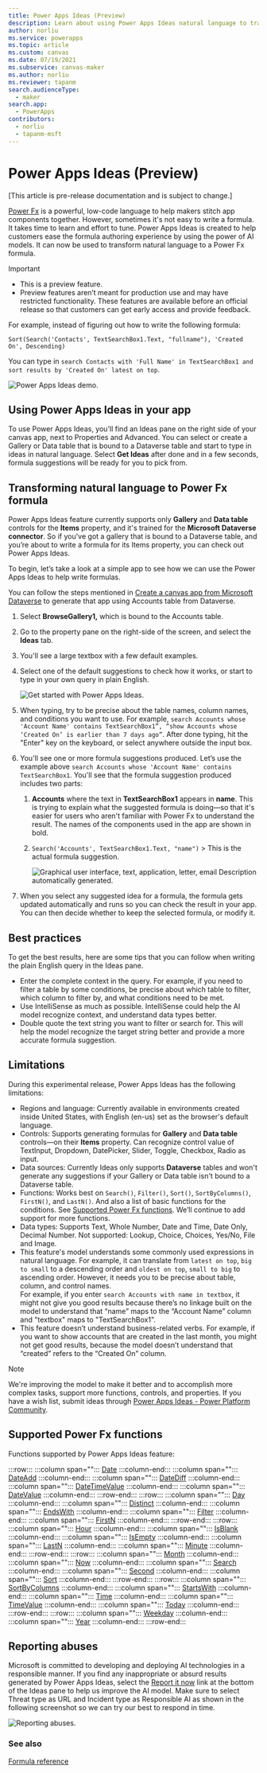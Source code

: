 ```yaml
---
title: Power Apps Ideas (Preview)
description: Learn about using Power Apps Ideas natural language to transform into Power Fx formulas.
author: norliu
ms.service: powerapps
ms.topic: article
ms.custom: canvas
ms.date: 07/19/2021
ms.subservice: canvas-maker
ms.author: norliu
ms.reviewer: tapanm
search.audienceType: 
  - maker
search.app: 
  - PowerApps
contributors:
  - norliu
  - tapanm-msft
---
```


# Power Apps Ideas (Preview)

[This article is pre-release documentation and is subject to change.]

[Power Fx](/power-platform/power-fx/overview) is a powerful, low-code language to help makers stitch app components together. However, sometimes it's not easy to write a formula. It takes time to learn and effort to tune. Power Apps Ideas is created to help customers ease the formula authoring experience by using the power of AI models. It can
now be used to transform natural language to a Power Fx formula.

> [!IMPORTANT]
> - This is a preview feature.
> - Preview features aren’t meant for production use and may have restricted functionality. These features are available before an official release so that customers can get early access and provide feedback.

For example, instead of figuring out how to write the following formula:

```powerapps-dot
Sort(Search('Contacts', TextSearchBox1.Text, "fullname"), 'Created On', Descending)
```

You can type in `search Contacts with 'Full Name' in TextSearchBox1 and sort results by 'Created On' latest on top`.

![Power Apps Ideas demo.](media/power-apps-ideas/power-apps-ideas-demo.gif "Animation that shows how Power Apps Ideas work")

## Using Power Apps Ideas in your app

To use Power Apps Ideas, you'll find an Ideas pane on the right side of your canvas app, next to Properties and Advanced. You can select or create a Gallery or Data table that is bound to a Dataverse table and start to type in ideas in natural language. Select **Get Ideas** after done and in a few seconds, formula suggestions will be ready for you to pick from.

## Transforming natural language to Power Fx formula

Power Apps Ideas feature currently supports only **Gallery** and **Data table** controls for the **Items** property, and it's trained for the **Microsoft Dataverse connector**. So if you've got a gallery that is bound to a Dataverse table, and you’re about to write a formula for its Items property, you can check out Power Apps Ideas.

To begin, let’s take a look at a simple app to see how we can use the Power Apps Ideas to help write formulas.

You can follow the steps mentioned in [Create a canvas app from Microsoft Dataverse](data-platform-create-app.md) to generate that app using Accounts table from Dataverse.

1. Select **BrowseGallery1,** which is bound to the Accounts table.

1. Go to the property pane on the right-side of the screen, and select the **Ideas** tab.

1. You'll see a large textbox with a few default examples.

1. Select one of the default suggestions to check how it works, or start to type in your own query in plain English.

    ![Get started with Power Apps Ideas.](media/power-apps-ideas/power-apps-ideas.png "Get started with Power Apps Ideas")

1. When typing, try to be precise about the table names, column names, and conditions you want to use. For example, `search Accounts whose 'Account Name' contains TextSearchBox1”, “show Accounts whose ‘Created On’ is earlier than 7 days ago”`. After done typing, hit the "Enter" key on the keyboard, or select anywhere outside the input box.

1. You'll see one or more formula suggestions produced. Let’s use the example above `search Accounts whose 'Account Name' contains TextSearchBox1`. You'll see that the formula suggestion produced includes two parts:

    1. **Accounts** where the text in **TextSearchBox1** appears in **name**. This is trying to explain what the suggested formula is doing&mdash;so that it's easier for users who aren't familiar with Power Fx to understand the result. The names of the components used in the app are shown in bold.

    1. `Search('Accounts', TextSearchBox1.Text, "name")` > This is the actual formula suggestion.

        ![Graphical user interface, text, application, letter, email Description automatically generated.](media/power-apps-ideas/ideas-example.png)

1. When you select any suggested idea for a formula, the formula gets updated automatically and runs so you can check the result in your app. You can then decide whether to keep the selected formula, or modify it.

## Best practices

To get the best results, here are some tips that you can follow when writing the plain English query in the Ideas pane.

- Enter the complete context in the query. For example, if you need to filter a table by some conditions, be precise about which table to filter, which column to filter by, and what conditions need to be met.
- Use IntelliSense as much as possible. IntelliSense could help the AI model recognize context, and understand data types better.
- Double quote the text string you want to filter or search for. This will help the model recognize the target string better and provide a more accurate formula suggestion.

## Limitations

During this experimental release, Power Apps Ideas has the following limitations:

- Regions and language: Currently available in environments created inside United States, with English (en-us) set as the browser's default language.
- Controls: Supports generating formulas for **Gallery** and **Data table** controls&mdash;on their **Items** property. Can recognize control value of TextInput, Dropdown, DatePicker, Slider, Toggle, Checkbox, Radio as input.
- Data sources: Currently Ideas only supports **Dataverse** tables and won't generate any suggestions if your Gallery or Data table isn't bound to a Dataverse table.
- Functions: Works best on `Search()`, `Filter()`, `Sort()`, `SortByColumns()`, `FirstN()`, and `LastN()`. And also a list of basic functions for the conditions. See [Supported Power Fx functions](#supported-power-fx-functions). We’ll continue to add support for more functions.
- Data types: Supports Text, Whole Number, Date and Time, Date Only, Decimal Number. Not supported: Lookup, Choice, Choices, Yes/No, File and Image.
- This feature's model understands some commonly used expressions in natural  language. For example, it can translate from `latest on top`, `big to small` to a descending order and `oldest on top`, `small to big` to ascending order. However, it needs you to be precise about table, column, and control names. <br> For example, if you enter `search Accounts with name in textbox`, it might not give you good results because there’s no linkage built on the model to understand that “name” maps to the “Account Name” column and "textbox" maps to "TextSearchBox1". <br> 
- This feature doesn’t understand business-related verbs. For example, if you want to show accounts that are created in the last month, you might not get good results, because the model doesn’t understand that “created” refers to the “Created On” column.

> [!NOTE]
> We're improving the model to make it better and to accomplish more complex tasks, support more functions, controls, and properties. If you have a wish list, submit ideas through [Power Apps Ideas - Power Platform Community](https://powerusers.microsoft.com/t5/Power-Apps-Ideas/idb-p/PowerAppsIdeas).

## Supported Power Fx functions

Functions supported by Power Apps Ideas feature:

:::row:::
   :::column span="":::
      [Date](functions/function-date-time.md)
   :::column-end:::
   :::column span="":::
      [DateAdd](functions/function-date-time.md)
   :::column-end:::
   :::column span="":::
      [DateDiff]((functions/function-date-time.md))
   :::column-end:::
   :::column span="":::
      [DateTimeValue](functions/function-datevalue-timevalue.md)
   :::column-end:::
   :::column span="":::
      [DateValue](functions/function-datevalue-timevalue.md)
   :::column-end:::
:::row-end:::
:::row:::
   :::column span="":::
      [Day](functions/function-datetime-parts.md)
   :::column-end:::
   :::column span="":::
      [Distinct](functions/function-distinct.md)
   :::column-end:::
   :::column span="":::
      [EndsWith](functions/function-startswith.md)
   :::column-end:::
   :::column span="":::
      [Filter](functions/function-filter-lookup.md)
   :::column-end:::
   :::column span="":::
      [FirstN](functions/function-first-last.md)
   :::column-end:::
:::row-end:::
:::row:::
   :::column span="":::
      [Hour](functions/function-datetime-parts.md)
   :::column-end:::
   :::column span="":::
      [IsBlank](functions/function-isblank-isempty.md)
   :::column-end:::
   :::column span="":::
      [IsEmpty](functions/function-isblank-isempty.md)
   :::column-end:::
   :::column span="":::
      [LastN](functions/function-first-last.md)
   :::column-end:::
   :::column span="":::
      [Minute](functions/function-datetime-parts.md)
   :::column-end:::
:::row-end:::
:::row:::
   :::column span="":::
      [Month](functions/function-datetime-parts.md)
   :::column-end:::
   :::column span="":::
      [Now](functions/function-now-today-istoday.md)
   :::column-end:::
   :::column span="":::
      [Search](functions/function-filter-lookup.md)
   :::column-end:::
   :::column span="":::
      [Second](functions/function-datetime-parts.md)
   :::column-end:::
   :::column span="":::
      [Sort](functions/function-sort.md)
   :::column-end:::
:::row-end:::
:::row:::
   :::column span="":::
      [SortByColumns](functions/function-sort.md)
   :::column-end:::
   :::column span="":::
      [StartsWith](functions/function-startswith.md)
   :::column-end:::
   :::column span="":::
      [Time](functions/function-date-time.md)
   :::column-end:::
   :::column span="":::
      [TimeValue](functions/function-datevalue-timevalue.md)
   :::column-end:::
   :::column span="":::
      [Today](functions/function-now-today-istoday.md)
   :::column-end:::
:::row-end:::
:::row:::
   :::column span="":::
      [Weekday](functions/function-datetime-parts.md)
   :::column-end:::
   :::column span="":::
      [Year](functions/function-datetime-parts.md)
   :::column-end:::
:::row-end:::

## Reporting abuses

Microsoft is committed to developing and deploying AI technologies in a responsible manner. If you find any inappropriate or absurd results generated by Power Apps
Ideas, select the [Report it now](https://msrc.microsoft.com/report/abuse) link at the bottom of the Ideas pane to help us improve the AI model. Make sure to select Threat type as URL and Incident type as Responsible AI as shown in the following screenshot so we can try our best to respond in time.

![Reporting abuses.](media/power-apps-ideas/report.png "Reporting abuses")

### See also

[Formula reference](formula-reference.md)
